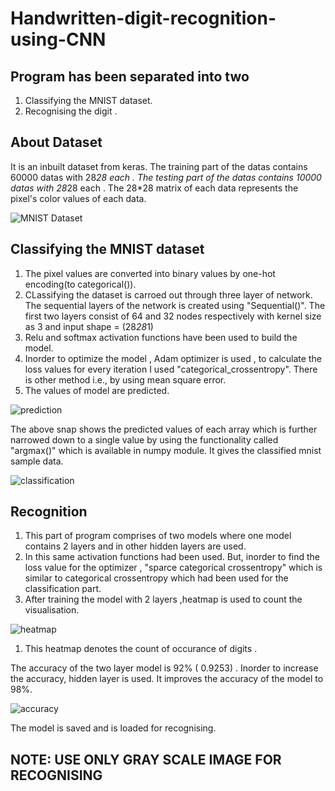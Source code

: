 # Handwritten-digit-recognition-using-CNN

## Program has been separated into two 
  1. Classifying the MNIST dataset.
  2. Recognising the digit .
 
 
## About Dataset 

It is an inbuilt dataset from keras.
The training part of the datas contains 60000 datas with 28*28 each .
The testing part of the datas contains 10000 datas with 28*28 each .
The 28*28 matrix of each data represents the pixel's color values of each data.

![MNIST Dataset](https://user-images.githubusercontent.com/59074144/117337012-7da44600-aeba-11eb-9cf6-e2d535d579f7.png)

## Classifying the MNIST dataset

1. The pixel values are converted into binary values by one-hot encoding(to categorical()). 
2. CLassifying the dataset is carroed out through three layer of network. The sequential layers of the network is created using "Sequential()". The first two layers consist of 64 and 32 nodes respectively with kernel size as 3 and input shape = (28*28*1)
3. Relu and softmax activation functions have been used to build the model.
4. Inorder to optimize the model , Adam optimizer is used , to calculate the loss values for every iteration I used "categorical_crossentropy". There is other method  i.e., by using mean square error.
5. The values of model are predicted.

![prediction](https://user-images.githubusercontent.com/59074144/117341183-716eb780-aebf-11eb-965d-dde67009ee10.png)

The above snap shows the predicted values of each array which is further narrowed down to a single value by using the functionality called "argmax()" which is available in numpy module. It gives the classified mnist sample data.

![classification](https://user-images.githubusercontent.com/59074144/117341589-f5c13a80-aebf-11eb-82ce-d5e79776295b.png)

## Recognition 

1. This part of program comprises of two models where one model contains 2 layers and in other hidden layers are used.
2. In this same activation functions had been used. But, inorder to find the loss value for the optimizer , "sparce categorical crossentropy" which is similar to categorical crossentropy which had been used for the classification part.
3. After training the model with 2 layers ,heatmap is used to count the visualisation.

![heatmap](https://user-images.githubusercontent.com/59074144/117342366-ca8b1b00-aec0-11eb-91cc-3a7e5855af27.png)

1. This heatmap denotes the count of occurance of digits .

 The accuracy of the two layer model is 92% ( 0.9253) . Inorder to increase the accuracy, hidden layer is used. It improves the accuracy of the model to 98%.
 
 ![accuracy](https://user-images.githubusercontent.com/59074144/117343060-8cdac200-aec1-11eb-8b5f-f7f67b3843fc.png)
 
 The model is saved and is loaded for recognising.
 
 ## NOTE: USE ONLY GRAY SCALE IMAGE FOR RECOGNISING
